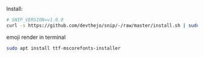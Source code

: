 Install:

```bash
# SNIP_VERSION=v1.0.0
curl -s https://github.com/devthejo/snip/-/raw/master/install.sh | sudo bash

```

emoji render in terminal
```bash
sudo apt install ttf-mscorefonts-installer
```